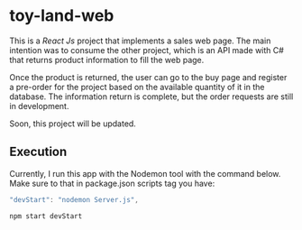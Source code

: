 # toy-land-web

This is a *React Js* project that implements a sales web page. The main intention was to consume the other project, which is an API made with C# that returns product information to fill the web page.

Once the product is returned, the user can go to the buy page and register a pre-order for the project based on the available quantity of it in the database. The information return is complete, but the order requests are still in development.

Soon, this project will be updated.

## Execution

Currently, I run this app with the Nodemon tool with the command below. Make sure to that in package.json scripts tag you have:

```Javascript
"devStart": "nodemon Server.js",
```
```Javascript
npm start devStart
```
